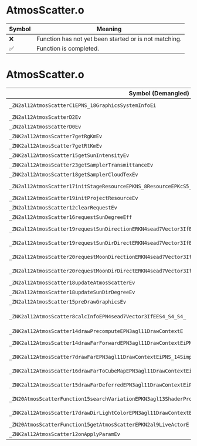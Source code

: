 # AtmosScatter.o
| Symbol | Meaning 
| ------------- | ------------- 
| :x: | Function has not yet been started or is not matching. 
| :white_check_mark: | Function is completed. 


# AtmosScatter.o
| Symbol (Demangled) | Symbol (Mangled) | Decompiled? |
| ------------- |  ------------- | ------------- |
| `_ZN2al12AtmosScatterC1EPNS_18GraphicsSystemInfoEi` | `al::AtmosScatter::AtmosScatter(al::GraphicsSystemInfo *,int)` | :white_check_mark: |
| `_ZN2al12AtmosScatterD2Ev` | `al::AtmosScatter::~AtmosScatter()` | :white_check_mark: |
| `_ZN2al12AtmosScatterD0Ev` | `al::AtmosScatter::~AtmosScatter()` | :white_check_mark: |
| `_ZNK2al12AtmosScatter7getRgKmEv` | `al::AtmosScatter::getRgKm(void)const` | :white_check_mark: |
| `_ZNK2al12AtmosScatter7getRtKmEv` | `al::AtmosScatter::getRtKm(void)const` | :white_check_mark: |
| `_ZNK2al12AtmosScatter15getSunIntensityEv` | `al::AtmosScatter::getSunIntensity(void)const` | :white_check_mark: |
| `_ZNK2al12AtmosScatter23getSamplerTransmittanceEv` | `al::AtmosScatter::getSamplerTransmittance(void)const` | :white_check_mark: |
| `_ZNK2al12AtmosScatter18getSamplerCloudTexEv` | `al::AtmosScatter::getSamplerCloudTex(void)const` | :white_check_mark: |
| `_ZN2al12AtmosScatter17initStageResourceEPKNS_8ResourceEPKcS5_` | `al::AtmosScatter::initStageResource(al::Resource const*,char const*,char const*)` | :white_check_mark: |
| `_ZN2al12AtmosScatter19initProjectResourceEv` | `al::AtmosScatter::initProjectResource(void)` | :white_check_mark: |
| `_ZN2al12AtmosScatter12clearRequestEv` | `al::AtmosScatter::clearRequest(void)` | :white_check_mark: |
| `_ZN2al12AtmosScatter16requestSunDegreeEff` | `al::AtmosScatter::requestSunDegree(float,float)` | :white_check_mark: |
| `_ZN2al12AtmosScatter19requestSunDirectionERKN4sead7Vector3IfEEf` | `al::AtmosScatter::requestSunDirection(sead::Vector3<float> const&,float)` | :white_check_mark: |
| `_ZN2al12AtmosScatter19requestSunDirDirectERKN4sead7Vector3IfEE` | `al::AtmosScatter::requestSunDirDirect(sead::Vector3<float> const&)` | :white_check_mark: |
| `_ZN2al12AtmosScatter20requestMoonDirectionERKN4sead7Vector3IfEEf` | `al::AtmosScatter::requestMoonDirection(sead::Vector3<float> const&,float)` | :white_check_mark: |
| `_ZN2al12AtmosScatter20requestMoonDirDirectERKN4sead7Vector3IfEE` | `al::AtmosScatter::requestMoonDirDirect(sead::Vector3<float> const&)` | :white_check_mark: |
| `_ZN2al12AtmosScatter18updateAtmosScatterEv` | `al::AtmosScatter::updateAtmosScatter(void)` | :white_check_mark: |
| `_ZN2al12AtmosScatter18updateSunDirDegreeEv` | `al::AtmosScatter::updateSunDirDegree(void)` | :white_check_mark: |
| `_ZN2al12AtmosScatter15preDrawGraphicsEv` | `al::AtmosScatter::preDrawGraphics(void)` | :white_check_mark: |
| `_ZNK2al12AtmosScatter8calcInfoEPN4sead7Vector3IfEES4_S4_S4_` | `al::AtmosScatter::calcInfo(sead::Vector3<float> *,sead::Vector3<float> *,sead::Vector3<float> *,sead::Vector3<float> *)const` | :white_check_mark: |
| `_ZNK2al12AtmosScatter14drawPrecomputeEPN3agl11DrawContextE` | `al::AtmosScatter::drawPrecompute(agl::DrawContext *)const` | :white_check_mark: |
| `_ZNK2al12AtmosScatter14drawFarForwardEPN3agl11DrawContextEiPNS_14SimpleModelEnvE` | `al::AtmosScatter::drawFarForward(agl::DrawContext *,int,al::SimpleModelEnv *)const` | :white_check_mark: |
| `_ZNK2al12AtmosScatter7drawFarEPN3agl11DrawContextEiPNS_14SimpleModelEnvENS_10RenderTypeE` | `al::AtmosScatter::drawFar(agl::DrawContext *,int,al::SimpleModelEnv *,al::RenderType)const` | :white_check_mark: |
| `_ZNK2al12AtmosScatter16drawFarToCubeMapEPN3agl11DrawContextEiPNS_14SimpleModelEnvE` | `al::AtmosScatter::drawFarToCubeMap(agl::DrawContext *,int,al::SimpleModelEnv *)const` | :white_check_mark: |
| `_ZNK2al12AtmosScatter15drawFarDeferredEPN3agl11DrawContextEiPNS_12GBufferArrayEPNS_14SimpleModelEnvE` | `al::AtmosScatter::drawFarDeferred(agl::DrawContext *,int,al::GBufferArray *,al::SimpleModelEnv *)const` | :white_check_mark: |
| `_ZN20AtmosScatterFunction15searchVariationEPKN3agl13ShaderProgramEibb` | `AtmosScatterFunction::searchVariation(agl::ShaderProgram const*,int,bool,bool)` | :white_check_mark: |
| `_ZNK2al12AtmosScatter17drawDirLightColorEPN3agl11DrawContextERKN4sead7Color4fEPKNS1_11TextureDataE` | `al::AtmosScatter::drawDirLightColor(agl::DrawContext *,sead::Color4f const&,agl::TextureData const*)const` | :white_check_mark: |
| `_ZN20AtmosScatterFunction15getAtmosScatterEPKN2al9LiveActorE` | `AtmosScatterFunction::getAtmosScatter(al::LiveActor const*)` | :white_check_mark: |
| `_ZNK2al12AtmosScatter12onApplyParamEv` | `al::AtmosScatter::onApplyParam(void)const` | :white_check_mark: |
